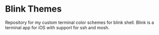 # Blink Themes
Repository for my custom terminal color schemes for blink shell.
Blink is a terminal app for iOS with support for ssh and mosh.
